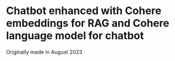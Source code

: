 # Chatbot enhanced with Cohere embeddings for RAG and Cohere language model for chatbot

Originally made in August 2023
